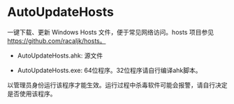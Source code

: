 # AutoUpdateHosts
一键下载、更新 Windows Hosts 文件，便于常见网络访问。hosts 项目参见 https://github.com/racaljk/hosts。

- AutoUpdateHosts.ahk: 源文件

- AutoUpdateHosts.exe: 64位程序。32位程序请自行编译ahk脚本。


以管理员身份运行该程序才能生效。运行过程中杀毒软件可能会报警，请自行决定是否使用该程序。
